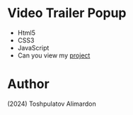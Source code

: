 # Video Trailer Popup

- Html5
- CSS3
- JavaScript
- Can you view my [project](https://toshpulatovalimardon.github.io/video-trailer-popup/)

# Author 
(2024) Toshpulatov Alimardon
